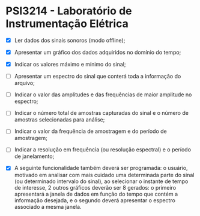 # PSI3214 - Laboratório de Instrumentação Elétrica

- [x] Ler dados dos sinais sonoros (modo offline); 
- [x] Apresentar um gráfico dos dados adquiridos no domínio do tempo; 
- [x] Indicar os valores máximo e mínimo do sinal; 
- [ ] Apresentar um espectro do sinal que conterá toda a informação do arquivo; 
- [ ] Indicar o valor das amplitudes e das frequências de maior amplitude no espectro; 
- [ ] Indicar o número total de amostras capturadas do sinal e o número de amostras selecionadas para análise; 
- [ ] Indicar o valor da frequência de amostragem e do período de amostragem; 
- [ ] Indicar a resolução em frequência (ou resolução espectral) e o período de janelamento; 
- [x] A seguinte funcionalidade também deverá ser programada: o usuário, motivado em analisar com mais cuidado uma determinada parte do sinal (ou determinado intervalo do sinal), ao selecionar o instante de tempo de interesse, 2 outros gráficos deverão ser 8 gerados: o primeiro apresentará a janela de dados em função do tempo que contém a informação desejada, e o segundo deverá apresentar o espectro associado a mesma janela.

